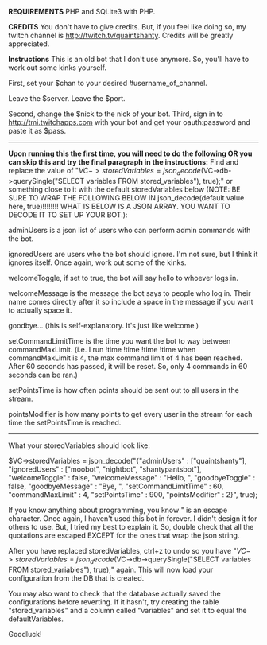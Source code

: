 <b>REQUIREMENTS</b>
PHP and SQLite3 with PHP.
 
<b>CREDITS</b>
You don't have to give credits. But, if you feel like doing so, my twitch channel is http://twitch.tv/quaintshanty. Credits will be greatly appreciated.
 
<b>Instructions</b>
This is an old bot that I don't use anymore. So, you'll have to work out some kinks yourself.

First, set your $chan to your desired #username_of_channel.
 
Leave the $server.
Leave the $port.
 
Second, change the $nick to the nick of your bot.
Third, sign in to http://tmi.twitchapps.com with your bot and get your oauth:password and paste it as $pass.
 
 <hr>
 
<b>Upon running this the first time, you will need to do the following OR you can skip this and try the final paragraph in the instructions:</b>
Find and replace the value of "$VC->storedVariables = json_decode($VC->db->querySingle("SELECT variables FROM stored_variables"), true);" or something close to it with the default storedVariables below (NOTE: BE SURE TO WRAP THE FOLLOWING BELOW IN json_decode(default value here, true)!!!!!!!! WHAT IS BELOW IS A JSON ARRAY. YOU WANT TO DECODE IT TO SET UP YOUR BOT.):
 
 
 
adminUsers is a json list of users who can perform admin commands with the bot.

ignoredUsers are users who the bot should ignore. I'm not sure, but I think it ignores itself. Once again, work out some of the kinks.

welcomeToggle, if set to true, the bot will say hello to whoever logs in.

welcomeMessage is the message the bot says to people who log in. Their name comes directly after it so include a space in the message if you want to actually space it.

goodbye... (this is self-explanatory. It's just like welcome.)

setCommandLimitTime is the time you want the bot to way between commandMaxLimit. (i.e. I run !time !time !time !time when commandMaxLimit is 4, the max command limit of 4 has been reached. After 60 seconds has passed, it will be reset. So, only 4 commands in 60 seconds can be ran.)

setPointsTime is how often points should be sent out to all users in the stream.

pointsModifier is how many points to get every user in the stream for each time the setPointsTime is reached.

<hr>

What your storedVariables should look like:

$VC->storedVariables = json_decode("{\"adminUsers\" :   [\"quaintshanty\"], \"ignoredUsers\" : [\"moobot\", \"nightbot\", \"shantypantsbot\"], \"welcomeToggle\" : false, \"welcomeMessage\" : \"Hello, \", \"goodbyeToggle\" : false, \"goodbyeMessage\" : \"Bye, \", \"setCommandLimitTime\" : 60, \"commandMaxLimit\" : 4,   \"setPointsTime\" : 900, \"pointsModifier\" : 2}", true);
 
If you know anything about programming, you know \" is an escape character. Once again, I haven't used this bot in forever. I didn't design it for others to use. But, I tried my best to explain it. So, double check that all the quotations are escaped EXCEPT for the ones that wrap the json string.
 
After you have replaced storedVariables, ctrl+z to undo so you have "$VC->storedVariables = json_decode($VC->db->querySingle("SELECT variables FROM stored_variables"), true);" again. This will now load your configuration from the DB that is created.
 
You may also want to check that the database actually saved the configurations before reverting. If it hasn't, try creating the table "stored_variables" and a column called "variables" and set it to equal the defaultVariables.
 
Goodluck!
